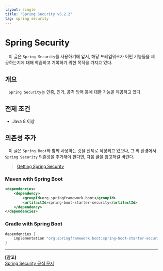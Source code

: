 ```yaml
---
layout: single
title: "Spring Security v6.2.2"
tag: spring security
---
```


# Spring Security

&nbsp;&nbsp; 이 글은 `Spring Security`를 사용하기에 앞서, 해당 프레임워크가 어떤 기능들을 제공하는지에 대해 학습하고 기록하기 위한 목적을 가지고 있다.

## 개요

&nbsp;&nbsp; `Spring Security`는 인증, 인가, 공격 방어 등에 대한 기능을 제공하고 있다.

## 전제 조건

- Java 8 이상

## 의존성 추가

&nbsp;&nbsp; 이 글은 `Spring Boot`와 함께 사용하는 것을 전제로 작성되고 있으나, 그 외 환경에서 `Spring Security` 의존성을 추가해야 한다면,
다음 글을 참고하길 바란다.

> [Getting Spring Security](https://docs.spring.io/spring-security/reference/getting-spring-security.html)

### Maven with Spring Boot

```xml
<dependencies>
    <dependency>
        <groupId>org.springframework.boot</groupId>
        <artifactId>spring-boot-starter-security</artifactId>
    </dependency>
</dependencies>
```

### Gradle with Spring Boot

```groovy
dependencies {
    implementation "org.springframework.boot:spring-boot-starter-security"
}
```

___
**[참고]**  
[Spring Security 공식 문서](https://docs.spring.io/spring-security/reference)